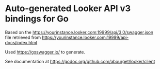 Auto-generated Looker API v3 bindings for Go
============================================

Based on the
https://yourinstance.looker.com:19999/api/3.0/swagger.json file
retrieved from
https://yourinstance.looker.com:19999/api-docs/index.html

Used https://goswagger.io/ to generate.

See documentation at
https://godoc.org/github.com/abourget/looker/client
